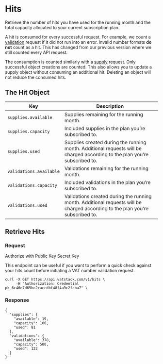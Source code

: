 # Hits

Retrieve the number of hits you have used for the running month and the total capacity allocated to your current subscription plan.

A hit is consumed for every successful request. For example, we count a [validation](https://vatstack.com/docs/validations) request if it did not run into an error. Invalid number formats **do not** count as a hit. This has changed from our previous version where we still counted every API request.

The consumption is counted similarly with a [supply](https://vatstack.com/docs/supplies) request. Only successful object creations are counted. This also allows you to update a supply object without consuming an additional hit. Deleting an object will not reduce the consumed hits.

## The Hit Object

| Key | Description |
| --- | --- |
| `supplies.available` | Supplies remaining for the running month. |
| `supplies.capacity` | Included supplies in the plan you’re subscribed to. |
| `supplies.used` | Supplies created during the running month. Additional requests will be charged according to the plan you’re subscribed to. |
| `validations.available` | Validations remaining for the running month. |
| `validations.capacity` | Included validations in the plan you’re subscribed to. |
| `validations.used` | Validations created during the running month. Additional requests will be charged according to the plan you’re subscribed to. |

## Retrieve Hits

### Request

Authorize with <span class="badge badge-success">Public Key</span> <span class="badge badge-warning">Secret Key</span>

This endpoint can be useful if you want to perform a quick check against your hits count before initiating a VAT number validation request.

```
curl -X GET https://api.vatstack.com/v1/hits \
     -H "Authorization: Credential pk_6c46e7d65bc2caccdbf48f4a9c2fcba7" \
```

### Response

```
{
  "supplies": {
    "available": 19,
    "capacity": 100,
    "used": 81
  },
  "validations": {
    "available": 378,
    "capacity": 500,
    "used": 122
  }
}
```
